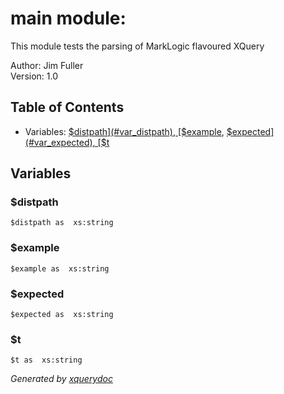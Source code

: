 # main module: 
  This module tests the parsing of MarkLogic flavoured XQuery   


Author:  Jim Fuller  
Version:  1.0   

## Table of Contents

* Variables: [$distpath](#var_distpath), [$example](#var_example), [$expected](#var_expected), [$t](#var_t)


## Variables

### <a name="var_distpath"/> $distpath
```xquery
$distpath as  xs:string
```

### <a name="var_example"/> $example
```xquery
$example as  xs:string
```

### <a name="var_expected"/> $expected
```xquery
$expected as  xs:string
```

### <a name="var_t"/> $t
```xquery
$t as  xs:string
```





*Generated by [xquerydoc](https://github.com/xquery/xquerydoc)*
